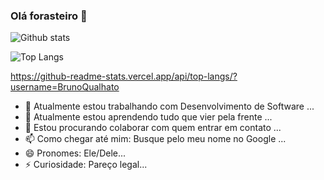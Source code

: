 ### Olá forasteiro 👋

![Github stats](https://github-readme-stats.vercel.app/api?username=BrunoQualhato&&show_icons=true&title_color=ffffff&icon_color=bb2acf&text_color=daf7dc&bg_color=151515&count_private=true)

![Top Langs](https://github-readme-stats.vercel.app/api/top-langs/?username=BrunoQualhato&layout=compact)

https://github-readme-stats.vercel.app/api/top-langs/?username=BrunoQualhato
- 🔭 Atualmente estou trabalhando com Desenvolvimento de Software ...
- 🌱 Atualmente estou aprendendo tudo que vier pela frente ...
- 👯 Estou procurando colaborar com quem entrar em contato ...
- 📫 Como chegar até mim: Busque pelo meu nome no Google ...
- 😄 Pronomes: Ele/Dele...
- ⚡ Curiosidade: Pareço legal...
